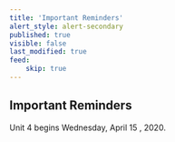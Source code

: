 ```yaml
---
title: 'Important Reminders'
alert_style: alert-secondary
published: true
visible: false
last_modified: true
feed:
    skip: true
---
```


## Important Reminders
Unit 4 begins Wednesday, April 15 , 2020.
